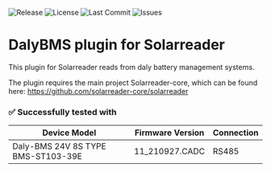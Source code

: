 ![Release](https://img.shields.io/github/v/release/solarreader-plugins/plugin-dalybms)
![License](https://img.shields.io/github/license/solarreader-plugins/plugin-dalybms)
![Last Commit](https://img.shields.io/github/last-commit/solarreader-plugins/plugin-dalybms)
![Issues](https://img.shields.io/github/issues/solarreader-plugins/plugin-dalybms)


# DalyBMS plugin for Solarreader
This plugin for Solarreader reads from daly battery management systems.

The plugin requires the main project Solarreader-core, which can be found here:
https://github.com/solarreader-core/solarreader

### ✅ Successfully tested with

| Device Model       | Firmware Version     | Connection |
|--------------------|-----------------------|------------|
| Daly-BMS 24V 8S TYPE BMS-ST103-39E | 11_210927.CADC         | RS485      |
